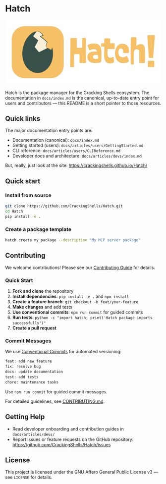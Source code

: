 # Hatch

![Hatch Logo](./docs/resources/images/Logo/hatch_wide_dark_bg_transparent.png)

Hatch is the package manager for the Cracking Shells ecosystem. The documentation in `docs/index.md` is the canonical, up-to-date entry point for users and contributors — this README is a short pointer to those resources.

## Quick links

The major documentation entry points are:

- Documentation (canonical): `docs/index.md`
- Getting started (users): `docs/articles/users/GettingStarted.md`
- CLI reference: `docs/articles/users/CLIReference.md`
- Developer docs and architecture: `docs/articles/devs/index.md`

But, really, just look at the site: <https://crackingshells.github.io/Hatch/>

## Quick start

### Install from source

```bash
git clone https://github.com/CrackingShells/Hatch.git
cd Hatch
pip install -e .
```

### Create a package template

```bash
hatch create my_package --description "My MCP server package"
```

## Contributing

We welcome contributions! Please see our [Contributing Guide](./CONTRIBUTING.md) for details.

### Quick Start

1. **Fork and clone** the repository
2. **Install dependencies**: `pip install -e .` and `npm install`
3. **Create a feature branch**: `git checkout -b feat/your-feature`
4. **Make changes** and add tests
5. **Use conventional commits**: `npm run commit` for guided commits
6. **Run tests**: `python -c "import hatch; print('Hatch package imports successfully')"`
7. **Create a pull request**

### Commit Messages

We use [Conventional Commits](https://www.conventionalcommits.org/) for automated versioning:

```bash
feat: add new feature
fix: resolve bug
docs: update documentation
test: add tests
chore: maintenance tasks
```

Use `npm run commit` for guided commit messages.

For detailed guidelines, see [CONTRIBUTING.md](./CONTRIBUTING.md).

## Getting Help

- Read developer onboarding and contribution guides in `docs/articles/devs/`
- Report issues or feature requests on the GitHub repository: <https://github.com/CrackingShells/Hatch/issues>

## License

This project is licensed under the GNU Affero General Public License v3 — see `LICENSE` for details.
